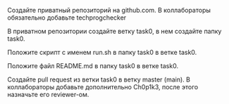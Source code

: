 Создайте приватный репозиторий на github.com. В коллабораторы обязательно добавьте techprogchecker

В приватном репозитории создайте ветку task0, в нем создайте папку task0.

Положите скрипт с именем run.sh в папку task0 в ветке task0.

Положите файл README.md в папку task0 в ветке task0.

Создайте pull request из ветки task0 в ветку master (main). В коллабораторы добавьте дополнительно Ch0p1k3, после этого назначьте его reviewer-ом.

